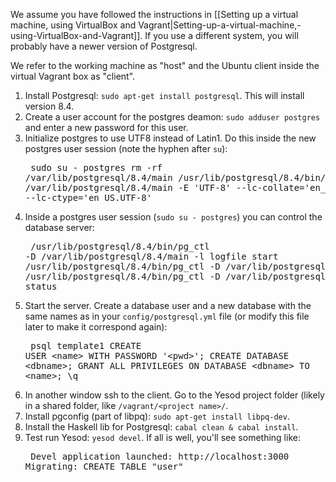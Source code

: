 We assume you have followed the instructions in [[Setting up a virtual machine, using VirtualBox and Vagrant|Setting-up-a-virtual-machine,-using-VirtualBox-and-Vagrant]]. If you use a different system, you will probably have a newer version of Postgresql.

We refer to the working machine as "host" and the Ubuntu client inside the virtual Vagrant box as "client".

1. Install Postgresql: `sudo apt-get install postgresql`. This will install version 8.4.
1. Create a user account for the postgres deamon: `sudo adduser postgres` and enter a new password for this user.
1. Initialize postgres to use UTF8 instead of Latin1. Do this inside the new postgres user session (note the hyphen after `su`):<pre>
    sudo su - postgres
    rm -rf /var/lib/postgresql/8.4/main
    /usr/lib/postgresql/8.4/bin/initdb -D /var/lib/postgresql/8.4/main -E 'UTF-8' --lc-collate='en_US.UTF-8' --lc-ctype='en_US.UTF-8'</pre>
1. Inside a postgres user session (`sudo su - postgres`) you can control the database server:<pre>
    /usr/lib/postgresql/8.4/bin/pg_ctl -D /var/lib/postgresql/8.4/main -l logfile start
    /usr/lib/postgresql/8.4/bin/pg_ctl -D /var/lib/postgresql/8.4/main stop
    /usr/lib/postgresql/8.4/bin/pg_ctl -D /var/lib/postgresql/8.4/main status</pre>
1. Start the server. Create a database user and a new database with the same names as in your `config/postgresql.yml` file (or modify this file later to make it correspond again):<pre>
    psql template1
    CREATE USER &lt;name&gt; WITH PASSWORD '&lt;pwd&gt;';
    CREATE DATABASE &lt;dbname&gt;;
    GRANT ALL PRIVILEGES ON DATABASE &lt;dbname> TO &lt;name&gt;;
    \q</pre>
1. In another window ssh to the client. Go to the Yesod project folder (likely in a shared folder, like `/vagrant/<project name>/`.
1. Install pgconfig (part of libpq): `sudo apt-get install libpq-dev`.
1. Install the Haskell lib for Postgresql: `cabal clean & cabal install`.
1. Test run Yesod: `yesod devel`. If all is well, you'll see something like:<pre>
    Devel application launched: http://localhost:3000
    Migrating: CREATE TABLE "user"</pre>